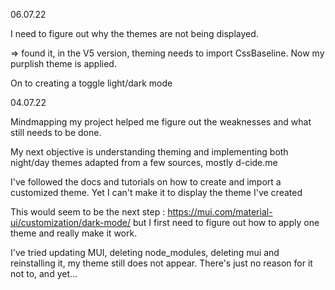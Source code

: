 06.07.22

I need to figure out why the themes are not being displayed.

=> found it, in the V5 version, theming needs to import CssBaseline. Now my purplish theme is applied.

On to creating a toggle light/dark mode

04.07.22

Mindmapping my project helped me figure out the weaknesses and what still needs to be done.

My next objective is understanding theming and implementing both night/day themes adapted from a few sources, mostly d-cide.me

I've followed the docs and tutorials on how to create and import a customized theme.
Yet I can't make it to display the theme I've created

This would seem to be the next step : https://mui.com/material-ui/customization/dark-mode/
but I first need to figure out how to apply one theme and really make it work.

I've tried updating MUI, deleting node_modules, deleting mui and reinstalling it, my theme still does not appear. There's just no reason for it not to, and yet...
